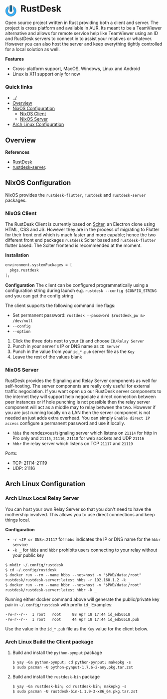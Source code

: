 # RustDesk <img style="margin: 6px 13px 0px 0px" align="left" src="../../../data/images/logo_36x36.png" />

Open source project written in Rust providing both a client and server. The project is cross platform 
and available in AUR. Its meant to be a TeamViewer alternative and allows for remote service help 
like TeamViewer using an ID and RustDesk servers to connect in to assist your relatives or whatever. 
However you can also host the server and keep everything tightly controlled for a local solution as 
well.

**Features**
* Cross-platform support, MacOS, Windows, Linux and Android
* Linux is X11 support only for now

### Quick links
* [../](../README.md)
* [Overview](#overview)
* [NixOS Configuration](#nixos-configuration)
  * [NixOS Client](#nixos-client)
  * [NixOS Server](#nixos-server)
* [Arch Linux Configuration](#arch-linux-configuration)

## Overview

**References**
* [RustDesk](https://rustdesk.com/)
* [rustdesk-server](https://github.com/rustdesk/rustdesk-server).

## NixOS Configuration
NixOS provides the `rustdesk-flutter`, `rustdesk` and `rustdesk-server` packages.

### NixOS Client
The RustDesk Client is currently based on [Sciter](https://sciter.com/), an Electron clone using 
HTML, CSS and JS. However they are in the process of migrating to Flutter for their front end which 
is much faster and more capable; hence the two different front end packages `rustdesk` Sciter based 
and `rustdesk-flutter` flutter based. The Sciter frontend is recommended at the moment.

**Installation**
```nix
environment.systemPackages = [
  pkgs.rustdesk
];
```

**Configuration**
The client can be configured programmatically using a configuration string during launch e.g. 
`rustdesk --config $CONFIG_STRING` and you can get the config string 

The client supports the following command line flags:
* Set permanent password: `rustdesk --password $rustdesk_pw &> /dev/null`
* `--config`
* `--option`

1. Click the three dots next to your `ID` and choose `ID/Relay Server`
2. Punch in your server's IP or DNS name as `ID Server`
3. Punch in the value from your `id_*.pub` server file as the `Key`
4. Leave the rest of the values blank

### NixOS Server
RustDesk provides the Signaling and Relay Server components as well for self-hosting. The server 
components are really only useful for external traffic negociation. If you want open up our RustDesk 
server components to the internet they will support help negociate a direct connection between peer 
instances or if hole punching is not possible then the relay server component will act as a middle 
may to relay between the two. However if you are just running locally on a LAN then the server 
component is not needed an just adds extra overhead. You can simply `Enable direct IP access` 
configure a permanent password and use it locally.

* `hbbs` the rendezvous/signaling server which listens on `21114` for http in Pro only and `21115`, 
  `21116`, `21118` for web sockets and UDP `21116`
* `hbbr` the relay server which listens on TCP `21117` and `21119`

Ports:
* TCP: 21114-21119
* UDP: 21116


## Arch Linux Configuration

### Arch Linux Local Relay Server
You can host your own Relay Server so that you don't need to have the mothership involved. This 
allows you to use direct connections and keep things local.

**Configuration**
* `-r <IP or DNS>:21117` for `hbbs` indicates the IP or DNS name for the `hbbr` service
* `-k _` for `hbbs` and `hbbr` prohibits users connecting to your relay without your public key

```
$ mkdir ~/.config/rustdesk
$ cd ~/.config/rustdesk
$ docker run --rm --name hbbs --net=host -v "$PWD/data:/root" rustdesk/rustdesk-server:latest hbbs -r 192.168.1.2 -k _
$ docker run --rm --name hbbr --net=host -v "$PWD/data:/root" rustdesk/rustdesk-server:latest hbbr -k _
```

Running either docker command above will generate the public/private key pair in `~/.config/rustdesk` with prefix `id_`
Examples:
```
-rw-r--r--  1 root   root     88 Apr 18 17:44 id_ed56518
-rw-r--r--  1 root   root     44 Apr 18 17:44 id_ed56518.pub
```

Use the value in the `id_*.pub` file as the `Key` value for the client below.

### Arch Linux Build the Client package
1. Build and install the `python-pynput` package
   ```
   $ yay -Ga python-pynput; cd python-pynput; makepkg -s
   $ sudo pacman -U python-pynput-1.7.6-2-any.pkg.tar.zst
   ```
2. Build and install the `rustdesk-bin` package
   ```
   $ yay -Ga rustdesk-bin; cd rustdesk-bin; makepkg -s
   $ sudo pacman -U rustdesk-bin-1.1.9-3-x86_64.pkg.tar.zst
   ```

